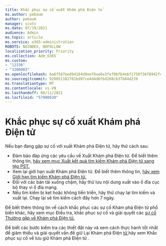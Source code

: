 ```yaml
---
title: Khắc phục sự cố xuất Khám phá Điện tử
ms.author: pebaum
author: pebaum
manager: scotv
ms.date: 07/19/2021
audience: Admin
ms.topic: article
ms.service: o365-administration
ROBOTS: NOINDEX, NOFOLLOW
localization_priority: Priority
ms.collection: Adm_O365
ms.custom:
- "12336"
- "3200003"
ms.openlocfilehash: 6a6f587eed94164d9eef8ae6e3fef0bfb4e6f1758f36f8942fd3db25a4549408
ms.sourcegitcommit: 920051182781bd97ce4d4d6fbd268cb37b84d239
ms.translationtype: MT
ms.contentlocale: vi-VN
ms.lasthandoff: 08/11/2021
ms.locfileid: "57900630"
---
```

# <a name="troubleshooting-ediscovery-export-issues"></a>Khắc phục sự cố xuất Khám phá Điện tử

Nếu bạn đang gặp sự cố với xuất Khám phá Điện tử, hãy thử cách sau:

- Đảm bảo đáp ứng các yêu cầu về Xuất Khám phá Điện tử. Để biết thêm thông tin, [hãy xem mục Xuất kết quả tìm kiếm Khám phá Điện tử sang tệp PST.](https://docs.microsoft.com/exchange/security-and-compliance/in-place-ediscovery/export-search-results#what-do-you-need-to-know-before-you-begin)
- Xem lại giới hạn xuất Khám phá Điện tử. Để biết thêm thông tin, [hãy xem Giới hạn tìm kiếm Khám phá Điện tử.](https://docs.microsoft.com/microsoft-365/compliance/limits-for-content-search#export-limits)
- Đối với các bản tải xuống chậm, hãy thử lưu nội dung xuất vào ổ đĩa cục bộ thay vì ổ đĩa mạng.
- Nếu tìm kiếm bị kẹt hoặc không tiến triển, hãy thử chạy lại tìm kiếm và xuất lại. Chạy lại sẽ tìm kiếm cách đây hơn 7 ngày.

Để biết thêm thông tin về cách khắc phục các sự cố Khám phá Điện tử phổ biến khác, hãy xem mục Điều tra, khắc phục sự cố và giải quyết các [sự cố Thường gặp về Khám phá Điện tử.](https://docs.microsoft.com/microsoft-365/compliance/ediscovery-troubleshooting-common-issues)

Để biết các bước kiểm tra các thiết đặt này và xem cách thực hành tốt nhất để giảm thiểu và giải quyết vấn đề giữ Lại Khám phá Điện [tử,](https://docs.microsoft.com/microsoft-365/compliance/hold-distribution-errors)hãy xem Khắc phục sự cố về lưu giữ Khám phá Điện tử .